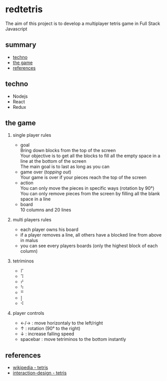 # redtetris

The aim of this project is to develop a multiplayer tetris game in Full Stack Javascript

## summary
* [techno]()
* [the game]()
* [references]()

## techno
- Nodejs
- React
- Redux

## the game
1. single player rules
    - goal \
        Bring down blocks from the top of the screen \
        Your objective is to get all the blocks to fill all the empty space in a line at the bottom of the screen \
        The main goal is to last as long as you can
    - game over (*topping out*) \
        Your game is over if your pieces reach the top of the screen
    - action \
        You can only move the pieces in specific ways (rotation by 90°) \
        You can only remove pieces from the screen by filling all the blank space in a line
    - board \
        10 columns and 20 lines

2. multi players rules
    - each player owns his board
    - if a player removes a line, all others have a blocked line from above in malus
    - you can see every players boards (only the highest block of each column)

3. tetriminos
    - ⠏
    - ⠹
    - ⠞
    - ⠳
    - ⠛
    - ⡇
    - ⠺

4. player controls
    - ←/→ : move horizontaly to the left/right
    - ↑ : rotation (90° to the right)
    - ↓ : increase falling speed
    - spacebar : move tetriminos to the bottom instantly

## references
- [wikipedia - tetris](https://en.wikipedia.org/wiki/Tetris#Game_pieces)
- [interaction-design - tetris](https://www.interaction-design.org/literature/article/a-game-explained-an-example-of-a-single-game-and-how-it-meets-the-rules-of-fun)